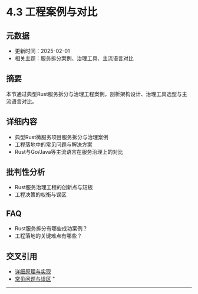 ﻿# 4.3 工程案例与对比

## 元数据

- 更新时间：2025-02-01
- 相关主题：服务拆分案例、治理工具、主流语言对比

## 摘要

本节通过典型Rust服务拆分与治理工程案例，剖析架构设计、治理工具选型与主流语言对比。

## 详细内容

- 典型Rust微服务项目服务拆分与治理案例
- 工程落地中的常见问题与解决方案
- Rust与Go/Java等主流语言在服务治理上的对比

## 批判性分析

- Rust服务治理工程的创新点与短板
- 工程决策的权衡与误区

## FAQ

- Rust服务拆分有哪些成功案例？
- 工程落地的关键难点有哪些？

## 交叉引用

- [详细原理与实现](./4.2_详细原理与实现.md)
- [常见问题与误区](./4.4_常见问题与误区.md)
"

---
